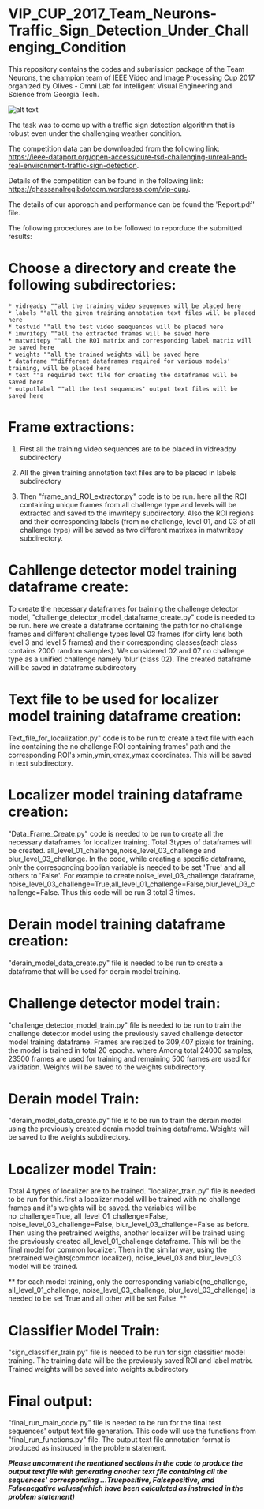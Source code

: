 # VIP_CUP_2017_Team_Neurons-Traffic_Sign_Detection_Under_Challenging_Condition
This repository contains the codes and submission package of the Team Neurons, the champion team of IEEE Video and Image Processing Cup 2017 organized by Olives - Omni Lab for Intelligent Visual Engineering and Science from Georgia Tech. 

![alt text](https://github.com/udday2014/VIP_CUP_2017_Team_Neurons-Traffic_Sign_Detection_Under_Challenging_Condition/blob/master/winningteam_neurons.jpg)

The task was to come up with a traffic sign detection algorithm that is robust even under the challenging weather condition. 

The competition data can be downloaded from the following link: 
https://ieee-dataport.org/open-access/cure-tsd-challenging-unreal-and-real-environment-traffic-sign-detection.

Details of the competition can be found in the following link:
https://ghassanalregibdotcom.wordpress.com/vip-cup/.

The details of our approach and performance can be found the 'Report.pdf' file. 

The following procedures are to be followed to reporduce the submitted results:


# Choose a directory and create the following subdirectories:

	* vidreadpy ""all the training video sequences will be placed here
	* labels ""all the given training annotation text files will be placed here
	* testvid ""all the test video seequences will be placed here
	* imwritepy ""all the extracted frames will be saved here
	* matwritepy ""all the ROI matrix and corresponding label matrix will be saved here
	* weights ""all the trained weights will be saved here
	* dataframe ""different dataframes required for various models' training, will be placed here
	* text ""a required text file for creating the dataframes will be saved here
	* outputlabel ""all the test sequences' output text files will be saved here


# Frame extractions:

1) First all the training video sequences are to be placed in vidreadpy subdirectory

2) All the given training annotation text files are to be placed in labels subdirectory

3) Then "frame_and_ROI_extractor.py" code is to be run. here all the ROI containing unique frames from all challenge type and levels will be extracted and saved to the imwritepy subdirectory. Also the ROI regions and their corresponding labels (from no challenge, level 01, and 03 of all challenge type) will be saved as two different matrixes in matwritepy subdirectory.


# Cahllenge detector model training dataframe create:
To create the necessary dataframes for training the challenge detector model, "challenge_detector_model_dataframe_create.py" code is needed to be run. here we create a dataframe containing the path for no challenge frames and different challenge types level 03 frames (for dirty lens both level 3 and level 5 frames) and their corresponding classes(each class contains 2000 random samples). We considered 02 and 07 no challenge type as a unified challenge namely 'blur'(class 02). The created dataframe will be saved in dataframe subdirectory


# Text file to be used for localizer model training dataframe creation:
Text_file_for_localization.py" code is to be run to create a text file with each line containing the no challenge ROI containing frames' path and the corresponding ROI's xmin,ymin,xmax,ymax coordinates. This will be saved in text subdirectory.


# Localizer model training dataframe creation:
"Data_Frame_Create.py" code is needed to be run to create all the necessary dataframes for localizer training. Total 3types of dataframes will be created. all_level_01_challenge,noise_level_03_challenge and blur_level_03_challenge. In the code, while creating a specific dataframe, only the corresponding boolian variable is needed to be set 'True' and all others to 'False'. For example to create noise_level_03_challenge dataframe, noise_level_03_challenge=True,all_level_01_challenge=False,blur_level_03_challenge=False. Thus this code will be run 3 total 3 times.

# Derain model training dataframe creation:
"derain_model_data_create.py" file is needed to be run to create a dataframe that will be used for derain model training.

# Challenge detector model train:
"challenge_detector_model_train.py" file is needed to be run to train the challenge detector model using the previously saved challenge detector model training dataframe. Frames are resized to 309,407 pixels for training. the model is trained in total 20 epochs. where Among total 24000 samples, 23500 frames are used for training and remaining 500 frames are used for validation. Weights will be saved to the weights subdirectory.

# Derain model Train:
"derain_model_data_create.py" file is to be run to train the derain model using the previously created derain model training dataframe. Weights will be saved to the weights subdirectory.


# Localizer model Train:
Total 4 types of localizer are to be trained. "localizer_train.py" file is needed to be run for this.first a localizer model will be trained with no challenge frames and it's weights will be saved. the variables will be no_challenge=True, all_level_01_challenge=False, noise_level_03_challenge=False, blur_level_03_challenge=False as before. Then using the pretrained weigths, another localizer will be trained using the previously created all_level_01_challenge dataframe. This will be the final model for common localizer. Then in the similar way, using the pretrained weights(common localizer), noise_level_03 and blur_level_03 model will be trained. 

** for each model training, only the corresponding variable(no_challenge, all_level_01_challenge, noise_level_03_challenge, blur_level_03_challenge) is needed to be set True and all other will be set False. **

# Classifier Model Train:
"sign_classifier_train.py" file is needed to be run for sign classifier model training. The training data will be the previously saved ROI and label matrix. Trained weights will be saved into weights subdirectory

# Final output:
"final_run_main_code.py" file is needed to be run for the final test sequences' output text file generation. This code will use the functions from "final_run_functions.py" file. The output text file annotation format is produced as instruced in the problem statement. 

***Please uncomment the mentioned sections in the code to produce the output text file with generating another text file containing all the sequences' corresponding ...Truepositive, Falsepositive, and Falsenegative values(which have been calculated as instructed in the problem statement)***


